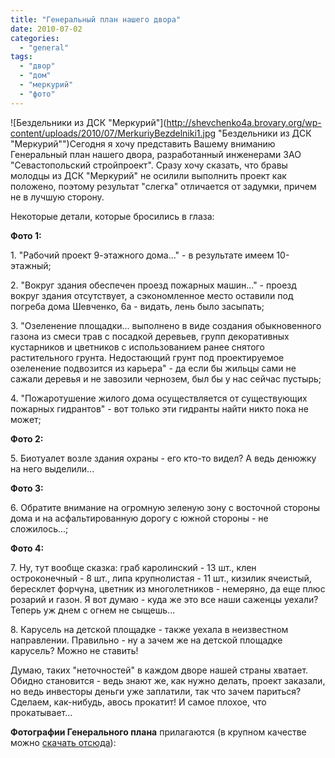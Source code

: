 ```yaml
---
title: "Генеральный план нашего двора"
date: 2010-07-02
categories: 
  - "general"
tags: 
  - "двор"
  - "дом"
  - "меркурий"
  - "фото"
---
```


![Бездельники из ДСК "Меркурий"](http://shevchenko4a.brovary.org/wp-content/uploads/2010/07/MerkuriyBezdelniki1.jpg "Бездельники из ДСК "Меркурий"")Сегодня я хочу представить Вашему вниманию Генеральный план нашего двора, разработанный инженерами ЗАО "Севастопольский стройпроект". Сразу хочу сказать, что бравы молодцы из ДСК "Меркурий" не осилили выполнить проект как положено, поэтому результат "слегка" отличается от задумки, причем не в лучшую сторону.

Некоторые детали, которые бросились в глаза:

**Фото 1:**

1\. "Рабочий проект 9-этажного дома..." - в результате имеем 10-этажный;

2\. "Вокруг здания обеспечен проезд пожарных машин..." - проезд вокруг здания отсутствует, а сэкономленное место оставили под погреба дома Шевченко, 6а - видать, лень было засыпать;

3\. "Озеленение площадки... <!--more-->выполнено в виде создания обыкновенного газона из смеси трав с посадкой деревьев, групп декоративных кустарников и цветников с использованием ранее снятого растительного грунта. Недостающий грунт под проектируемое озеленение подвозится из карьера" - да если бы жильцы сами не сажали деревья и не завозили чернозем, был бы у нас сейчас пустырь;

4\. "Пожаротушение жилого дома осуществляется от существующих пожарных гидрантов" - вот только эти гидранты найти никто пока не может;

**Фото 2:**

5\. Биотуалет возле здания охраны - его кто-то видел? А ведь денюжку на него выделили...

**Фото 3:**

6\. Обратите внимание на огромную зеленую зону с восточной стороны дома и на асфальтированную дорогу с южной стороны - не сложилось...;

**Фото 4:**

7\. Ну, тут вообще сказка: граб каролинский - 13 шт., клен остроконечный - 8 шт., липа крупнолистая - 11 шт., кизилик ячеистый, бересклет форчуна, цветник из многолетников - немеряно, да еще плюс розарий и газон. Я вот думаю - куда же это все наши саженцы уехали? Теперь уж днем с огнем не сыщешь...

8\. Карусель на детской площадке - также уехала в неизвестном направлении. Правильно - ну а зачем же на детской площадке карусель? Можно не ставить!

Думаю, таких "неточностей" в каждом дворе нашей страны хватает. Обидно становится - ведь знают же, как нужно делать, проект заказали, но ведь инвесторы деньги уже заплатили, так что зачем париться? Сделаем, как-нибудь, авось прокатит! И самое плохое, что прокатывает...

**Фотографии Генерального плана** прилагаются (в крупном качестве можно [скачать отсюда](http://picasaweb.google.com/shevchenko4a.org.ua/GeneralPlan)):

<script type="text/javascript">// <![CDATA[ $(document).ready(function() { $("#containerGeneralPlan").pwi({ username: 'shevchenko4a.org.ua', mode: 'album', album: 'GeneralPlan', thumbSize: 144, showAlbumDescription: false, showPhotoDate: false }) }); // ]]></script>
